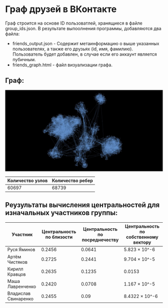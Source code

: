 # Граф друзей в ВКонтакте

Граф строится на основе ID пользоватлей, хранящиеся в файле group_ids.json. В результате выпоолнения программы, добавляются два файла:
- friends_output.json - Содержит метаинформацию о выше указанных пользователях, а также его друзьях (id, имя, фамилию). Пользователь будет добавлен, в случае если его аккаунт является пубичным.
- friends_graph.html - файл визуализации графа.

## Граф:


![image](./images/Screenshot_1.jpg)


|Количество узлов|Количество ребер|
 |- |--------|
| 60697| 68739 |

## Реузультаты вычисления центральностей для изначальных участников группы:

|Участник|Центральность по близости|Центральность по посреднечеству|Центральность по собственному вектору|
 |- |--------|--------|--------|
| Руся Яминов| 0.2456 | 0.0641 | 5.823 × 10^-6 |
| Артём Чистяков| 0.2725 | 0.2441 | 9.704 × 10^-5 |
| Кирилл Кравцов| 0.2635 | 0.1235 | 0.0153 |
| Маша Лавренченко| 0.2420 | 0.0708 | 1.167 × 10^-5 |
| Владислав Свинаренко| 0.2455 | 0.09 | 8.4322 × 10^-6 |